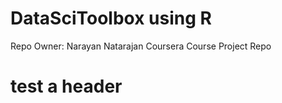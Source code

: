 # DataSciToolbox using R
Repo Owner: Narayan Natarajan
Coursera Course Project Repo

# test a header
